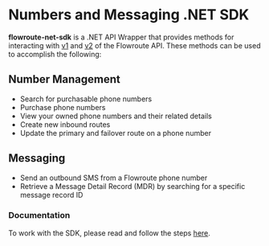 # Numbers and Messaging .NET SDK

**flowroute-net-sdk** is a .NET API Wrapper that provides methods for interacting with [v1](https://developer.flowroute.com/api/numbers/overview) and [v2](https://developer.flowroute.com/api/messaging/overview/) of the Flowroute API. These methods can be used to accomplish the following:
## Number Management
* Search for purchasable phone numbers
* Purchase phone numbers
* View your owned phone numbers and their related details
* Create new inbound routes
* Update the primary and failover route on a phone number

## Messaging
* Send an outbound SMS from a Flowroute phone number
* Retrieve a Message Detail Record (MDR) by searching for a specific message record ID 

### Documentation 
To work with the SDK, please read and follow the steps [here](http://developer.flowroute.com/libraries/dot-net/).

